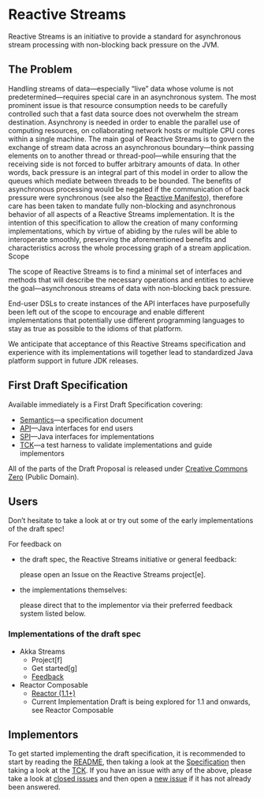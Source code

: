 # Reactive Streams

Reactive Streams is an initiative to provide a standard for asynchronous stream processing with non-blocking back pressure on the JVM.

## The Problem

Handling streams of data—especially “live” data whose volume is not predetermined—requires special care in an asynchronous system. The most prominent issue is that resource consumption needs to be carefully controlled such that a fast data source does not overwhelm the stream destination. Asynchrony is needed in order to enable the parallel use of computing resources, on collaborating network hosts or multiple CPU cores within a single machine.
The main goal of Reactive Streams is to govern the exchange of stream data across an asynchronous boundary—think passing elements on to another thread or thread-pool—while ensuring that the receiving side is not forced to buffer arbitrary amounts of data. In other words, back pressure is an integral part of this model in order to allow the queues which mediate between threads to be bounded. The benefits of asynchronous processing would be negated if the communication of back pressure were synchronous (see also the [Reactive Manifesto](http://reactivemanifesto.org/)), therefore care has been taken to mandate fully non-blocking and asynchronous behavior of all aspects of a Reactive Streams implementation.
It is the intention of this specification to allow the creation of many conforming implementations, which by virtue of abiding by the rules will be able to interoperate smoothly, preserving the aforementioned benefits and characteristics across the whole processing graph of a stream application.
Scope

The scope of Reactive Streams is to find a minimal set of interfaces and methods that will describe the necessary operations and entities to achieve the goal—asynchronous streams of data with non-blocking back pressure.

End-user DSLs to create instances of the API interfaces have purposefully been left out of the scope to encourage and enable different implementations that potentially use different programming languages to stay as true as possible to the idioms of that platform.

We anticipate that acceptance of this Reactive Streams specification and experience with its implementations will together lead to standardized Java platform support in future JDK releases.

## First Draft Specification

Available immediately is a First Draft Specification covering:

* [Semantics](https://github.com/reactive-streams/reactive-streams/blob/master/tck/src/main/resources/spec.md)—a specification document
* [API](https://github.com/reactive-streams/reactive-streams/tree/master/spi/src/main/java/org/reactivestreams/api/)—Java interfaces for end users
* [SPI](https://github.com/reactive-streams/reactive-streams/tree/master/spi/src/main/java/org/reactivestreams/spi/)—Java interfaces for implementations
* [TCK](https://github.com/reactive-streams/reactive-streams/tree/master/tck/src/main/scala/org/reactivestreams/tck/)—a test harness to validate implementations and guide implementors

All of the parts of the Draft Proposal is released under [Creative Commons Zero](http://creativecommons.org/publicdomain/zero/1.0) (Public Domain).

## Users

Don’t hesitate to take a look at or try out some of the early implementations of the draft spec!

For feedback on

* the draft spec, the Reactive Streams initiative or general feedback:

    please open an Issue on the Reactive Streams project[e].
    
* the implementations themselves:

    please direct that to the implementor via their preferred feedback system listed below.

### Implementations of the draft spec

* Akka Streams
   * Project[f]
   * Get started[g]
   * [Feedback](http://doc.akka.io/docs/akka/current/project/issue-tracking.html)
* Reactor Composable
   * [Reactor (1.1+)](http://github.com/reactor/reactor)
   * Current Implementation Draft is being explored for 1.1 and onwards, see Reactor Composable

## Implementors

To get started implementing the draft specification, it is recommended to start by reading the [README](https://github.com/reactive-streams/reactive-streams/blob/master/README.md), then taking a look at the [Specification](https://github.com/reactive-streams/reactive-streams/blob/master/tck/src/main/resources/spec.md) then taking a look at the [TCK](https://github.com/reactive-streams/reactive-streams/tree/master/tck/src/main/scala/org/reactivestreams/tck/). If you have an issue with any of the above, please take a look at [closed issues](https://github.com/reactive-streams/reactive-streams/issues?page=1&state=closed) and then open a [new issue](https://github.com/reactive-streams/reactive-streams/issues/new) if it has not already been answered.
